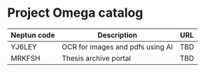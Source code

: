 # Project Omega catalog

| Neptun code | Description | URL |
| --- | --- | --- |
| YJ6LEY | OCR for images and pdfs using AI | TBD |
| MRKFSH | Thesis archive portal | TBD |

